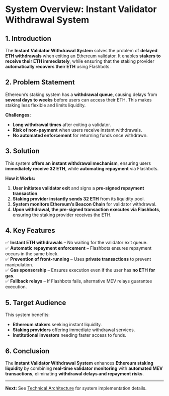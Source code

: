 # **System Overview: Instant Validator Withdrawal System**

## **1. Introduction**
The **Instant Validator Withdrawal System** solves the problem of **delayed ETH withdrawals** when exiting an Ethereum validator. It enables **stakers to receive their ETH immediately**, while ensuring that the staking provider **automatically recovers their ETH** using Flashbots.

## **2. Problem Statement**
Ethereum’s staking system has a **withdrawal queue**, causing delays from **several days to weeks** before users can access their ETH. This makes staking less flexible and limits liquidity.

**Challenges:**
- **Long withdrawal times** after exiting a validator.
- **Risk of non-payment** when users receive instant withdrawals.
- **No automated enforcement** for returning funds once withdrawn.

## **3. Solution**
This system **offers an instant withdrawal mechanism**, ensuring users **immediately receive 32 ETH**, while **automating repayment** via Flashbots.

**How it Works:**
1. **User initiates validator exit** and signs a **pre-signed repayment transaction**.
2. **Staking provider instantly sends 32 ETH** from its liquidity pool.
3. **System monitors Ethereum’s Beacon Chain** for validator withdrawal.
4. **Upon withdrawal, the pre-signed transaction executes via Flashbots**, ensuring the staking provider receives the ETH.

## **4. Key Features**
✅ **Instant ETH withdrawals** – No waiting for the validator exit queue.  
✅ **Automatic repayment enforcement** – Flashbots ensures repayment occurs in the same block.  
✅ **Prevention of front-running** – Uses **private transactions** to prevent manipulation.  
✅ **Gas sponsorship** – Ensures execution even if the user has **no ETH for gas**.  
✅ **Fallback relays** – If Flashbots fails, alternative MEV relays guarantee execution.  

## **5. Target Audience**
This system benefits:
- **Ethereum stakers** seeking instant liquidity.
- **Staking providers** offering immediate withdrawal services.
- **Institutional investors** needing faster access to funds.

## **6. Conclusion**
The **Instant Validator Withdrawal System** enhances **Ethereum staking liquidity** by combining **real-time validator monitoring** with **automated MEV transactions**, eliminating **withdrawal delays and repayment risks**.

---

**Next:** See [Technical Architecture](./TECHNICAL_ARCHITECTURE.md) for system implementation details.

